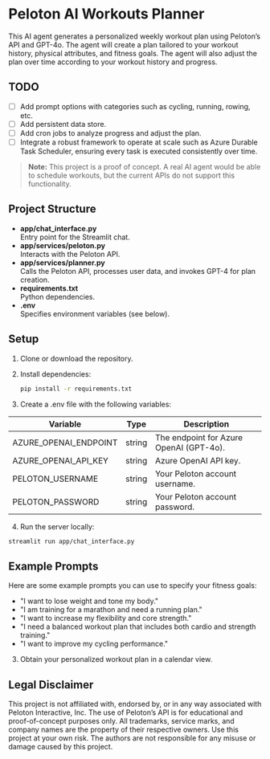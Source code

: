 # Peloton AI Workouts Planner

This AI agent generates a personalized weekly workout plan using Peloton’s API and GPT-4o. The agent will create a plan tailored to your workout history, physical attributes, and fitness goals. The agent will also adjust the plan over time according to your workout history and progress. 

## TODO
- [ ] Add prompt options with categories such as cycling, running, rowing, etc.
- [ ] Add persistent data store.
- [ ] Add cron jobs to analyze progress and adjust the plan.
- [ ] Integrate a robust framework to operate at scale such as Azure Durable Task Scheduler, ensuring every task is executed consistently over time.

> **Note:** This project is a proof of concept. A real AI agent would be able to schedule workouts, but the current APIs do not support this functionality.

## Project Structure

- **app/chat_interface.py**  
  Entry point for the Streamlit chat.
- **app/services/peloton.py**  
  Interacts with the Peloton API.
- **app/services/planner.py**  
  Calls the Peloton API, processes user data, and invokes GPT-4 for plan creation.
- **requirements.txt**  
  Python dependencies.
- **.env**  
  Specifies environment variables (see below).

## Setup

1. Clone or download the repository.
2. Install dependencies:
   ```bash
   pip install -r requirements.txt
   ```

3. Create a .env file with the following variables:

| Variable                | Type   | Description                           |
|-------------------------|--------|---------------------------------------|
| AZURE_OPENAI_ENDPOINT   | string | The endpoint for Azure OpenAI (GPT-4o).|
| AZURE_OPENAI_API_KEY    | string | Azure OpenAI API key.                 |
| PELOTON_USERNAME        | string | Your Peloton account username.        |
| PELOTON_PASSWORD        | string | Your Peloton account password.        |

4. Run the server locally:
```bash
streamlit run app/chat_interface.py
```

## Example Prompts

Here are some example prompts you can use to specify your fitness goals:

- "I want to lose weight and tone my body."
- "I am training for a marathon and need a running plan."
- "I want to increase my flexibility and core strength."
- "I need a balanced workout plan that includes both cardio and strength training."
- "I want to improve my cycling performance."

3. Obtain your personalized workout plan in a calendar view.

## Legal Disclaimer

This project is not affiliated with, endorsed by, or in any way associated with Peloton Interactive, Inc. The use of Peloton’s API is for educational and proof-of-concept purposes only. All trademarks, service marks, and company names are the property of their respective owners. Use this project at your own risk. The authors are not responsible for any misuse or damage caused by this project.
